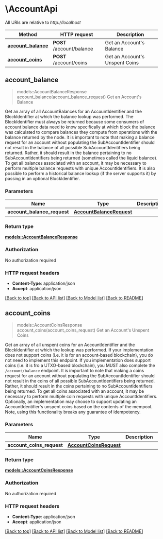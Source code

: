 # \AccountApi

All URIs are relative to _http://localhost_

| Method                                               | HTTP request              | Description                    |
| ---------------------------------------------------- | ------------------------- | ------------------------------ |
| [**account_balance**](AccountApi.md#account_balance) | **POST** /account/balance | Get an Account's Balance       |
| [**account_coins**](AccountApi.md#account_coins)     | **POST** /account/coins   | Get an Account's Unspent Coins |

## account_balance

> models::AccountBalanceResponse account_balance(account_balance_request) Get an Account's Balance

Get an array of all AccountBalances for an AccountIdentifier and the BlockIdentifier at which the
balance lookup was performed. The BlockIdentifier must always be returned because some consumers of
account balance data need to know specifically at which block the balance was calculated to compare
balances they compute from operations with the balance returned by the node. It is important to note
that making a balance request for an account without populating the SubAccountIdentifier should not
result in the balance of all possible SubAccountIdentifiers being returned. Rather, it should result
in the balance pertaining to no SubAccountIdentifiers being returned (sometimes called the liquid
balance). To get all balances associated with an account, it may be necessary to perform multiple
balance requests with unique AccountIdentifiers. It is also possible to perform a historical balance
lookup (if the server supports it) by passing in an optional BlockIdentifier.

### Parameters

| Name                        | Type                                                  | Description | Required   | Notes |
| --------------------------- | ----------------------------------------------------- | ----------- | ---------- | ----- |
| **account_balance_request** | [**AccountBalanceRequest**](AccountBalanceRequest.md) |             | [required] |       |

### Return type

[**models::AccountBalanceResponse**](AccountBalanceResponse.md)

### Authorization

No authorization required

### HTTP request headers

- **Content-Type**: application/json
- **Accept**: application/json

[[Back to top]](#) [[Back to API list]](../README.md#documentation-for-api-endpoints)
[[Back to Model list]](../README.md#documentation-for-models) [[Back to README]](../README.md)

## account_coins

> models::AccountCoinsResponse account_coins(account_coins_request) Get an Account's Unspent Coins

Get an array of all unspent coins for an AccountIdentifier and the BlockIdentifier at which the
lookup was performed. If your implementation does not support coins (i.e. it is for an account-based
blockchain), you do not need to implement this endpoint. If you implementation does support coins
(i.e. it is fro a UTXO-based blockchain), you MUST also complete the `/account/balance` endpoint. It
is important to note that making a coins request for an account without populating the
SubAccountIdentifier should not result in the coins of all possible SubAccountIdentifiers being
returned. Rather, it should result in the coins pertaining to no SubAccountIdentifiers being
returned. To get all coins associated with an account, it may be necessary to perform multiple coin
requests with unique AccountIdentifiers. Optionally, an implementation may choose to support
updating an AccountIdentifier's unspent coins based on the contents of the mempool. Note, using this
functionality breaks any guarantee of idempotency.

### Parameters

| Name                      | Type                                              | Description | Required   | Notes |
| ------------------------- | ------------------------------------------------- | ----------- | ---------- | ----- |
| **account_coins_request** | [**AccountCoinsRequest**](AccountCoinsRequest.md) |             | [required] |       |

### Return type

[**models::AccountCoinsResponse**](AccountCoinsResponse.md)

### Authorization

No authorization required

### HTTP request headers

- **Content-Type**: application/json
- **Accept**: application/json

[[Back to top]](#) [[Back to API list]](../README.md#documentation-for-api-endpoints)
[[Back to Model list]](../README.md#documentation-for-models) [[Back to README]](../README.md)
